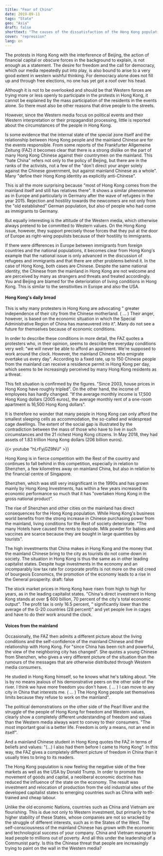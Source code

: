 ```yaml
---
title: "Fear of China"
date: 2019-09-11
tags: "State"
geo: "Asia"
draft: false
shorttext: "The causes of the dissatisfaction of the Hong Kong population are remarkably similar to those in the West."
cover: "repression"
lang: en
---
```


The protests in Hong Kong with the interference of Beijing, the action of financial capital or obscure forces in the background to explain, is not enough as a statement. The desire for freedom and the call for democracy, which our media repeatedly put into play, is also bound to arise to a very good extent in western wishful thinking. For democracy alone does not fill up and through free elections, no one has yet got a roof over his head.

Although it is not to be overlooked and should be that Western forces are trying more or less openly to participate in the protests in Hong Kong, it cannot be explained by the mass participation of the residents in the events alone. So there must also be other reasons that drive people to the streets.

However, since the Western media focus on political events and their Western interpretation or their propagandist processing, little is reported about the circumstances of the people in Hong Kong.

Is some evidence that the internal state of the special zone itself and the relationship between Hong Kong people and the mainland Chinese are for the events responsible. From some reports of the Frankfurter Allgemeine Zeitung (FAZ) it becomes clear that there is a strong dislike on the part of many Hong Kong Chinese against their countrymen on the mainland. This "hate China" refers not only to the policy of Beijing, but there are in the ranks of the activists, not a few of the "don't direct your anger solely against the Chinese government, but against mainland Chinese as a whole". Many "define their Hong Kong identity as explicitly anti-Chinese".

This is all the more surprising because "most of Hong Kong comes from the mainland itself and still has relatives there". It shows a similar phenomenon as in Europe and particularly in Germany after the wave of refugees in the year 2015. Rejection and hostility towards the newcomers are not only from the "old established" German population, but also of people who had come as immigrants to Germany.

But equally interesting is the attitude of the Western media, which otherwise always pretend to be committed to Western values. On the Hong Kong issue, however, they support precisely those forces that they put at the door of Europe as right-wing populists because of their hostility to immigrants.

If there were differences in Europe between immigrants from foreign countries and the national populations, it becomes clear from Hong Kong's example that the national issue is only advanced in the discussion of refugees and immigrants and that there are other problems behind it. In the case of Hong Kong, both cases are Chinese. Despite the same national identity, the Chinese from the mainland in Hong Kong are not welcome and are perceived by many as strangers and threats and treated accordingly. You and Beijing are blamed for the deterioration of living conditions in Hong Kong. This is similar to the sensitivities in Europe and also the USA.

#### Hong Kong's daily bread

This is why many protesters in Hong Kong are advocating " greater independence of their city from the Chinese motherland. ( ... ) Their anger, however, is based on the economic situation in which the Special Administrative Region of China has maneuvered into it". Many do not see a future for themselves because of economic conditions.

In order to describe these conditions in more detail, the FAZ quotes a protesters who, in their opinion, seems to describe the everyday conditions very well: "we will never be able to afford an apartment. We're supposed to work around the clock. However, the mainland Chinese who emigrate overtake us every day". According to a fixed rate, up to 150 Chinese people from the mainland can receive a residence permit in Hong Kong per day, which seems to be increasingly perceived by many Hong Kong residents as a threat.

This felt situation is confirmed by the figures. "Since 2003, house prices in Hong Kong have roughly tripled". On the other hand, the income of employees has hardly changed. "If the average monthly income is 17,500 Hong Kong dollars (2005 euros), the average monthly rent of a one-room apartment is 16,500 Hong Kong dollars".

It is therefore no wonder that many people in Hong Kong can only afford the smallest sleeping cells as accommodation, the so-called and widespread cage dwellings. The extent of the social gap is illustrated by the contradiction between the mass of those who have to live in such circumstances and the 21 richest Hong Kong citizens. In May 2018, they had assets of 1.83 trillion Hong Kong dollars (206 billion euros).

{{< youtube "hLrFyjGZ9NU" >}}

Hong Kong is in fierce competition with the Rest of the country and continues to fall behind in this competition, especially in relation to Shenzhen, a few kilometres away on mainland China, but also in relation to the financial centre of Singapore.

Shenzhen, which was still very insignificant in the 1990s and has grown mainly by Hong Kong Investments, has within a few years increased its economic performance so much that it has "overtaken Hong Kong in the gross national product".

The rise of Shenzhen and other cities on the mainland has direct consequences for the Hong Kong population. While Hong Kong's business world benefits from the strong increase in Chinese purchasing power from the mainland, living conditions for the Rest of society deteriorate. "The many Hotels have caused the rents to explode. Milk powder for babies and vaccines are scarce because they are bought in large quantities by tourists".

The high investments that China makes in Hong Kong and the money that the mainland Chinese bring to the city as tourists do not come down in society. The situation in Hong Kong is thus the same as in other leading capitalist states. Despite huge investments in the economy and an incomparably low tax rate for corporate profits is not more on the old creed of bourgeois Economics, the promotion of the economy leads to a rise in the General prosperity.
draft: false

The stock market prices in Hong Kong have risen from high to high for years, as in the leading capitalist states. "China's direct investment in Hong Kong stands at over $ 600 billion, 70 percent of the city's total economic output". The profit tax is only 16.5 percent, " significantly lower than the average of the G-20 countries (28 percent)" and yet people live in cages and have to do their work around the clock.

#### Voices from the mainland

Occasionally, the FAZ then admits a different picture about the living conditions and the self-confidence of the mainland Chinese and their relationship with Hong Kong. For "since China has been rich and powerful, the view of the neighboring city has changed". She quotes a young Chinese from Shenzhen, who gives a very different picture of the situation than the rumours of the messages that are otherwise distributed through Western media consumers.

He studied in Hong Kong himself, so he knows what he's talking about. "He is by no means jealous of his demonstrative peers on the other side of the river. I think we have more freedom you don't have. ( ... ) I can move to any city in China that interests me. ( ... ) The Hong Kong people set themselves limits because they refuse to work on the mainland".

The political demonstrations on the other side of the Pearl River and the struggle of the people of Hong Kong for freedom and Western values, clearly show a completely different understanding of freedom and values than the Western media always want to convey to their consumers. "The most important goal is a better life. Freedom is only a means, not an end in itself".

And a mainland Chinese student in Hong Kong quotes the FAZ in terms of beliefs and values: "(...) I also had them before I came to Hong Kong". In this way, the FAZ gives a completely different picture of freedom in China than it usually tries to bring to its readers.

The Hong Kong population is now feeling the negative side of the free markets as well as the USA by Donald Trump. In order to promote the movement of goods and capital, a neoliberal economic doctrine has reduced the influence of the state on the economy. The result was investment and relocation of production from the old industrial sites of the developed capitalist states to emerging countries such as China with well-trained and cheap labour.

Unlike the old economic Nations, countries such as China and Vietnam are flourishing. This is due not only to Western investment, but primarily to the higher stability of these States, whose companies are not so wracked by the struggle of different interests, such as in the States of the West. The self-consciousness of the mainland Chinese has grown with the economic and technological success of your company. China and Vietnam manage to lead people to millions out of poverty. And all this under the leadership of a Communist party. Is this the Chinese threat that people are increasingly trying to paint on the wall in the Western media?
